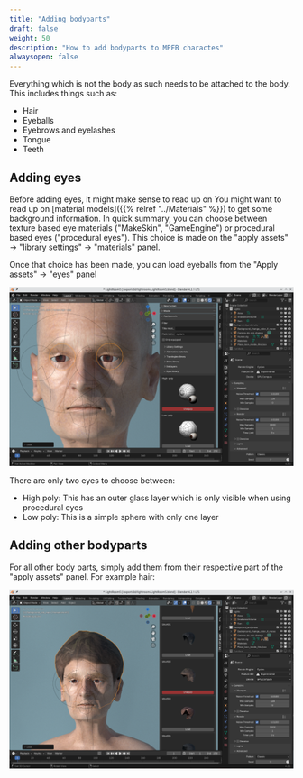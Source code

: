 ```yaml
---
title: "Adding bodyparts"
draft: false
weight: 50
description: "How to add bodyparts to MPFB charactes"
alwaysopen: false
---
```


Everything which is not the body as such needs to be attached to the body. This includes things such as:

* Hair
* Eyeballs
* Eyebrows and eyelashes
* Tongue
* Teeth

## Adding eyes

Before adding eyes, it might make sense to read up on You might want to read up on [material models]({{% relref "../Materials" %}}) to get some background information. 
In quick summary, you can choose between texture based eye materials ("MakeSkin", "GameEngine") or procedural based eyes ("procedural eyes"). This choice is made
on the "apply assets" -> "library settings" -> "materials" panel. 

Once that choice has been made, you can load eyeballs from the "Apply assets" -> "eyes" panel

![bodyparts eye](bodypartseye.png)

There are only two eyes to choose between:

* High poly: This has an outer glass layer which is only visible when using procedural eyes
* Low poly: This is a simple sphere with only one layer

## Adding other bodyparts

For all other body parts, simply add them from their respective part of the "apply assets" panel. For example hair:

![bodyparts hair](bodypartshair.png)

